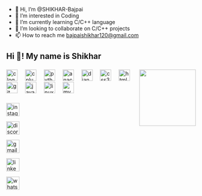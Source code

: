 - 👋 Hi, I’m @SHIKHAR-Bajpai
- 👀 I’m interested in Coding
- 🌱 I’m currently learning C/C++ language
- 💞️ I’m looking to collaborate on C/C++ projects
- 📫 How to reach me bajpaishikhar120@gmail.com


<h2 align="left">Hi 👋! My name is Shikhar 

###

<img align="right" height="150" src="https://media.giphy.com/media/v1.Y2lkPTc5MGI3NjExeGRrb2t6dDc1MjhzdHppeGU1MHdkd3B2a2lrYjY4YjBiOWp5M3Z6bSZlcD12MV9pbnRlcm5hbF9naWZfYnlfaWQmY3Q9Zw/ispEc1253326c/giphy.gif"  />

###

<div align="left">
  <img src="https://cdn.jsdelivr.net/gh/devicons/devicon/icons/c/c-original.svg" height="30" alt="c logo"  />
  <img width="12" />
  <img src="https://cdn.jsdelivr.net/gh/devicons/devicon/icons/cplusplus/cplusplus-original.svg" height="30" alt="cplusplus logo"  />
  <img width="12" />
  <img src="https://cdn.jsdelivr.net/gh/devicons/devicon/icons/python/python-original.svg" height="30" alt="python logo"  />
  <img width="12" />
  <img src="https://cdn.jsdelivr.net/gh/devicons/devicon/icons/anaconda/anaconda-original.svg" height="30" alt="anaconda logo"  />
  <img width="12" />
  <img src="https://cdn.jsdelivr.net/gh/devicons/devicon/icons/django/django-plain.svg" height="30" alt="django logo"  />
  <img width="12" />
  <img src="https://cdn.jsdelivr.net/gh/devicons/devicon/icons/css3/css3-original.svg" height="30" alt="css3 logo"  />
  <img width="12" />
  <img src="https://cdn.jsdelivr.net/gh/devicons/devicon/icons/html5/html5-original.svg" height="30" alt="html5 logo"  />
  <img width="12" />
  <img src="https://cdn.jsdelivr.net/gh/devicons/devicon/icons/git/git-original.svg" height="30" alt="git logo"  />
  <img width="12" />
  <img src="https://cdn.jsdelivr.net/gh/devicons/devicon/icons/javascript/javascript-original.svg" height="30" alt="javascript logo"  />
  <img width="12" />
  <img src="https://cdn.jsdelivr.net/gh/devicons/devicon/icons/linux/linux-original.svg" height="30" alt="linux logo"  />
  <img width="12" />
  <img src="https://cdn.jsdelivr.net/gh/devicons/devicon/icons/mysql/mysql-original.svg" height="30" alt="mysql logo"  />
</div>

###

<div align="left">
  
  <a href= "https://www.instagram.com/shikhar__bajpai/"><img src="https://img.shields.io/static/v1?message=Instagram&logo=instagram&label=&color=E4405F&logoColor=white&labelColor=&style=for-the-badge" height="35" alt="instagram logo"  /></a>
  
  <a href = "https://discord.gg/3nRAHxQp"> <img src="https://img.shields.io/static/v1?message=Discord&logo=discord&label=&color=7289DA&logoColor=white&labelColor=&style=for-the-badge" height="35" alt="discord logo"  /></a>
  
  <a href="bajpaishikhar120@gmail.com"> <img src="https://img.shields.io/static/v1?message=Gmail&logo=gmail&label=&color=D14836&logoColor=white&labelColor=&style=for-the-badge" height="35" alt="gmail logo"  /></a>
  
  <a href="https://www.linkedin.com/in/shikhar-bajpai-2a1a5a232?lipi=urn%3Ali%3Apage%3Ad_flagship3_profile_view_base_contact_details%3BCXjERV8dRC6v5aR8llqlyg%3D%3D"><img src="https://img.shields.io/static/v1?message=LinkedIn&logo=linkedin&label=&color=0077B5&logoColor=white&labelColor=&style=for-the-badge" height="35" alt="linkedin logo"  /></a>
  
 <a href=" https://wa.me/918755094484"> <img src="https://img.shields.io/static/v1?message=Whatsapp&logo=whatsapp&label=&color=25D366&logoColor=white&labelColor=&style=for-the-badge" height="35" alt="whatsapp logo"  /></a>
</div>

###

###
<!---
SHIKHAR-Bajpai/SHIKHAR-Bajpai is a ✨ special ✨ repository because its `README.md` (this file) appears on your GitHub profile.
You can click the Preview link to take a look at your changes.
--->
